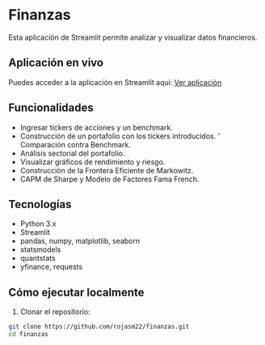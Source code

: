 # Finanzas


Esta aplicación de Streamlit permite analizar y visualizar datos financieros.

## Aplicación en vivo
Puedes acceder a la aplicación en Streamlit aquí: [Ver aplicación](https://economia.streamlit.app/)


## Funcionalidades

- Ingresar tickers de acciones y un benchmark.
- Construcción de un portafolio con los tickers introducidos.
' Comparación contra Benchmark.
- Análisis sectorial del portafolio.
- Visualizar gráficos de rendimiento y riesgo.
- Construcción de la Frontera Eficiente de Markowitz.
- CAPM de Sharpe y Modelo de Factores Fama French.

## Tecnologías

- Python 3.x
- Streamlit
- pandas, numpy, matplotlib, seaborn
- statsmodels
- quantstats
- yfinance, requests

## Cómo ejecutar localmente

1. Clonar el repositorio:

```bash
git clone https://github.com/rojasm22/finanzas.git
cd finanzas
```
 






